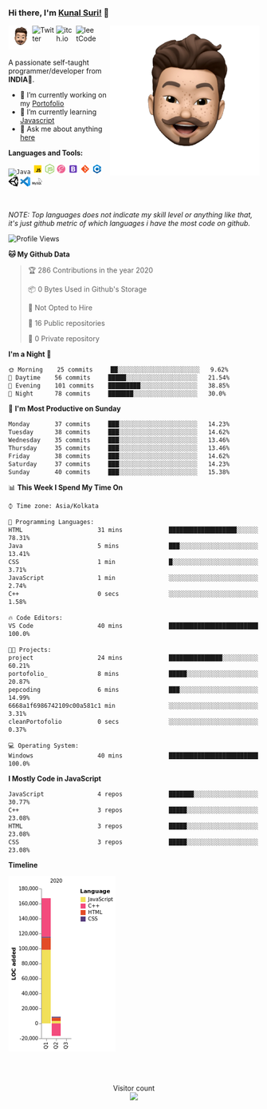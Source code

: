 <!--
**surikunal/surikunal** is a ✨ _special_ ✨ repository because its `README.md` (this file) appears on your GitHub profile.


Here are some ideas to get you started:

- 🔭 I’m currently working on ...
- 🌱 I’m currently learning ...
- 👯 I’m looking to collaborate on ...
- 🤔 I’m looking for help with ...
- 💬 Ask me about ...
- 📫 How to reach me: ...
- 😄 Pronouns: ...
- ⚡ Fun fact: ...
-->
### Hi there, I'm [Kunal Suri!](https://surikunal.github.io/portofolio_test_1/) 👋

<img align="right" width="300px" src="https://github.com/surikunal/surikunal/blob/master/ba602813-0d23-4a78-9f44-469d439282d8.webp">

<a href="https://surikunal.github.io/portofolio_test_1/">
  <img align="left" alt="website" width="48px" src="https://github.com/surikunal/surikunal/blob/master/ba602813-0d23-4a78-9f44-469d439282d8.webp" />
</a>
<a href="https://twitter.com/kunalSu43374790">
  <img align="left" alt="Twitter" width="48px" src="https://pngimg.com/uploads/twitter/twitter_PNG3.png" />
</a>
<a href="https://www.instagram.com/kunalsuri__/?hl=en">
  <img align="left" alt="itch.io" width="40px" src="https://pluspng.com/img-png/instagram-png-instagram-png-logo-1455.png" />
</a>
<a href="https://leetcode.com/surikunal28/">
  <img align="left" alt="leetCode" width="40px" src="https://encrypted-tbn0.gstatic.com/images?q=tbn%3AANd9GcR2KJ34dO3Vp7rp1UHEo4eO8VAFNoHKLI9mrw&usqp=CAU" />
</a>

<br />
<br />
<br />

<p> A passionate self-taught programmer/developer from <b>INDIA</b>💖. </p>

- 🔭 I’m currently working on my [Portofolio](https://surikunal.github.io/myPortofolio/)
- 🌱 I’m currently learning [Javascript](https://www.freecodecamp.org/learn/)
- 💬 Ask me about anything [here](https://github.com/surikunal/surikunal/issues)

**Languages and Tools:**

<code><img height="20" src="https://encrypted-tbn0.gstatic.com/images?q=tbn%3AANd9GcQuGQPhcXzjhpoYEY0EYU_UUNB0tBdC7A_Anw&usqp=CAU" title="Java"></code>
<code><img height="20" src="https://raw.githubusercontent.com/smrnjeet222/smrnjeet222/master/assets/javascript.png" title="Javascript"></code>
<code><img height="20" src="https://raw.githubusercontent.com/smrnjeet222/smrnjeet222/master/assets/nodejs.png" title="Nodejs"></code>
<code><img height="20" src="https://raw.githubusercontent.com/smrnjeet222/smrnjeet222/master/assets/sass.png" title="SASS"></code>
<code><img height="20" src="https://raw.githubusercontent.com/smrnjeet222/smrnjeet222/master/assets/bootstrap.png" title="Bootstrap"></code>
<code><img height="20" src="https://raw.githubusercontent.com/smrnjeet222/smrnjeet222/master/assets/git.png" title="Git"></code>
<code><img height="20" src="https://raw.githubusercontent.com/smrnjeet222/smrnjeet222/master/assets/cplusplus.png" title="C++"></code>
<code><img height="20" src="https://raw.githubusercontent.com/smrnjeet222/smrnjeet222/master/assets/unity.svg" title="UnityEngine"></code>
<code><img height="20" src="https://raw.githubusercontent.com/smrnjeet222/smrnjeet222/master/assets/vscode.png" title="VsCode"></code>
<code><img height="20" src="https://raw.githubusercontent.com/smrnjeet222/smrnjeet222/master/assets/mysql.svg" title="Databases"></code>

<br />

_NOTE: Top languages does not indicate my skill level or anything like that, it's just github metric of which languages i have the most code on github._

<!--<a href="https://gitstats.me/surikunal">Here is my full git stats history</a>-->
<a href="https://gitstats.me/surikunal">
<!--   <img align="center" src="https://github-readme-stats.vercel.app/api/top-langs/?username=surikunal&count_private=true&theme=default&title_color=11ab3a&hide=HLSL,html" />
</a> -->
<a href="https://gitstats.me/surikunal">
<!--   <img align="center" src="https://github-readme-stats.vercel.app/api?username=surikunal&show_icons=true&count_private=true&theme=default&title_color=11ab3a&line_height=26" alt="kunal's github stats" /> -->
</a>

<!--START_SECTION:waka-->
![Profile Views](http://img.shields.io/badge/Profile%20Views-64-blue)

**🐱 My Github Data** 

> 🏆 286 Contributions in the year 2020
 > 
> 📦 0 Bytes Used in Github's Storage 
 > 
> 🚫 Not Opted to Hire
 > 
> 📜 16 Public repositories
 > 
> 🔑 0 Private repository 
 > 
**I'm a Night 🦉** 

```text
🌞 Morning    25 commits     ██░░░░░░░░░░░░░░░░░░░░░░░   9.62% 
🌆 Daytime    56 commits     █████░░░░░░░░░░░░░░░░░░░░   21.54% 
🌃 Evening    101 commits    █████████░░░░░░░░░░░░░░░░   38.85% 
🌙 Night      78 commits     ███████░░░░░░░░░░░░░░░░░░   30.0%

```
📅 **I'm Most Productive on Sunday** 

```text
Monday       37 commits     ███░░░░░░░░░░░░░░░░░░░░░░   14.23% 
Tuesday      38 commits     ███░░░░░░░░░░░░░░░░░░░░░░   14.62% 
Wednesday    35 commits     ███░░░░░░░░░░░░░░░░░░░░░░   13.46% 
Thursday     35 commits     ███░░░░░░░░░░░░░░░░░░░░░░   13.46% 
Friday       38 commits     ███░░░░░░░░░░░░░░░░░░░░░░   14.62% 
Saturday     37 commits     ███░░░░░░░░░░░░░░░░░░░░░░   14.23% 
Sunday       40 commits     ███░░░░░░░░░░░░░░░░░░░░░░   15.38%

```


📊 **This Week I Spend My Time On** 

```text
⌚︎ Time zone: Asia/Kolkata

💬 Programming Languages: 
HTML                     31 mins             ███████████████████░░░░░░   78.31% 
Java                     5 mins              ███░░░░░░░░░░░░░░░░░░░░░░   13.41% 
CSS                      1 min               █░░░░░░░░░░░░░░░░░░░░░░░░   3.71% 
JavaScript               1 min               ░░░░░░░░░░░░░░░░░░░░░░░░░   2.74% 
C++                      0 secs              ░░░░░░░░░░░░░░░░░░░░░░░░░   1.58%

🔥 Code Editors: 
VS Code                  40 mins             █████████████████████████   100.0%

🐱‍💻 Projects: 
project                  24 mins             ███████████████░░░░░░░░░░   60.21% 
portofolio_              8 mins              █████░░░░░░░░░░░░░░░░░░░░   20.87% 
pepcoding                6 mins              ███░░░░░░░░░░░░░░░░░░░░░░   14.99% 
6668a1f6986742109c00a581c1 min               ░░░░░░░░░░░░░░░░░░░░░░░░░   3.31% 
cleanPortofolio          0 secs              ░░░░░░░░░░░░░░░░░░░░░░░░░   0.37%

💻 Operating System: 
Windows                  40 mins             █████████████████████████   100.0%

```

**I Mostly Code in JavaScript** 

```text
JavaScript               4 repos             ███████░░░░░░░░░░░░░░░░░░   30.77% 
C++                      3 repos             █████░░░░░░░░░░░░░░░░░░░░   23.08% 
HTML                     3 repos             █████░░░░░░░░░░░░░░░░░░░░   23.08% 
CSS                      3 repos             █████░░░░░░░░░░░░░░░░░░░░   23.08%

```


**Timeline**

![Chart not found](https://github.com/surikunal/surikunal/blob/master/charts/bar_graph.png) 


<!--END_SECTION:waka-->
<br />
<br />

<p align="center"> 
  Visitor count<br>
  <img src="https://profile-counter.glitch.me/surikunal/count.svg" />
</p>

